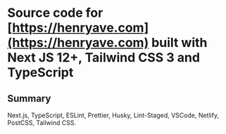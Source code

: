 # Source code for [https://henryave.com](https://henryave.com) built with Next JS 12+, Tailwind CSS 3 and TypeScript

## Summary

Next.js, TypeScript, ESLint, Prettier, Husky, Lint-Staged, VSCode, Netlify, PostCSS, Tailwind CSS.
